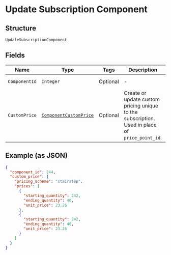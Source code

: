 
# Update Subscription Component

## Structure

`UpdateSubscriptionComponent`

## Fields

| Name | Type | Tags | Description | Getter | Setter |
|  --- | --- | --- | --- | --- | --- |
| `ComponentId` | `Integer` | Optional | - | Integer getComponentId() | setComponentId(Integer componentId) |
| `CustomPrice` | [`ComponentCustomPrice`](../../doc/models/component-custom-price.md) | Optional | Create or update custom pricing unique to the subscription. Used in place of `price_point_id`. | ComponentCustomPrice getCustomPrice() | setCustomPrice(ComponentCustomPrice customPrice) |

## Example (as JSON)

```json
{
  "component_id": 244,
  "custom_price": {
    "pricing_scheme": "stairstep",
    "prices": [
      {
        "starting_quantity": 242,
        "ending_quantity": 40,
        "unit_price": 23.26
      },
      {
        "starting_quantity": 242,
        "ending_quantity": 40,
        "unit_price": 23.26
      }
    ]
  }
}
```

